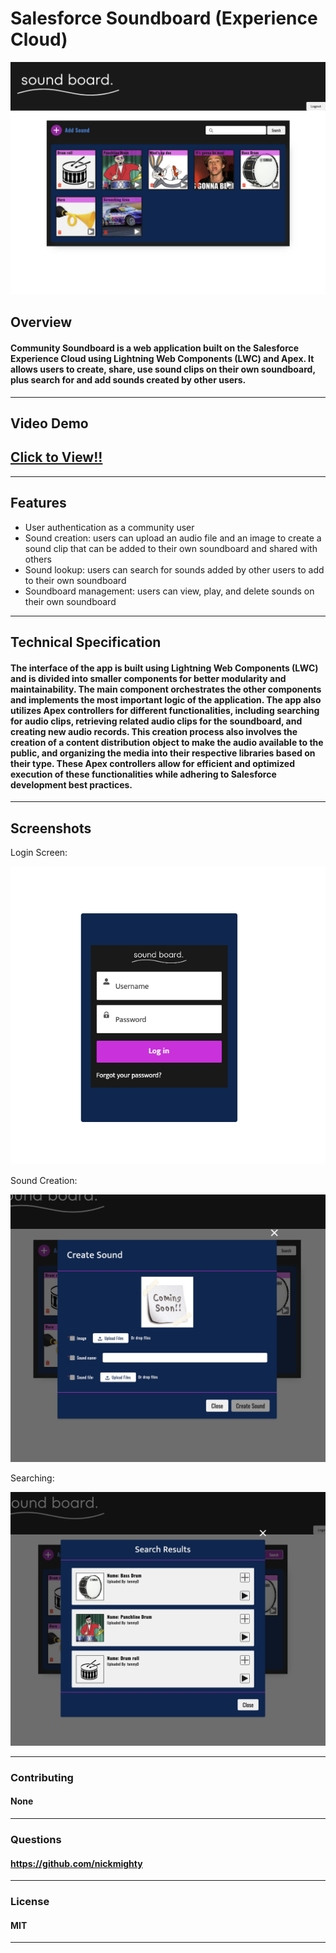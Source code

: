 # Salesforce Soundboard (Experience Cloud)

![mainpage](assets/Screen%20Shot%202023-05-14%20at%208.25.10%20PM.png)

## Overview


#### Community Soundboard is a web application built on the Salesforce Experience Cloud using Lightning Web Components (LWC) and Apex. It allows users to create, share, use sound clips on their own soundboard, plus search for and add sounds created by other users. 

---

## Video Demo

## [**Click to View!!**](https://res.cloudinary.com/dv1oijudu/video/upload/v1684119178/soundboard_we5eq5.mov)


---

## Features

* User authentication as a community user
* Sound creation: users can upload an audio file and an image to create a sound clip that can be added to their own soundboard and shared with others
* Sound lookup: users can search for sounds added by other users to add to their own soundboard
* Soundboard management: users can view, play, and delete sounds on their own soundboard


---

## Technical Specification

#### The interface of the app is built using Lightning Web Components (LWC) and is divided into smaller components for better modularity and maintainability. The main component orchestrates the other components and implements the most important logic of the application. The app also utilizes Apex controllers for different functionalities, including searching for audio clips, retrieving related audio clips for the soundboard, and creating new audio records. This creation process also involves the creation of a content distribution object to make the audio available to the public, and organizing the media into their respective libraries based on their type. These Apex controllers allow for efficient and optimized execution of these functionalities while adhering to Salesforce development best practices.

---

## Screenshots

Login Screen:

![Login Screen](assets/Screen%20Shot%202023-05-14%20at%209.07.29%20PM.png)

Sound Creation:

![Sound Creation](assets/Screen%20Shot%202023-05-14%20at%208.19.29%20PM.png)

Searching:

![Searching](assets/Screen%20Shot%202023-05-14%20at%208.19.21%20PM.png)

---

### Contributing

#### None

---

### Questions

#### https://github.com/nickmighty

---

### License 

#### MIT

---

